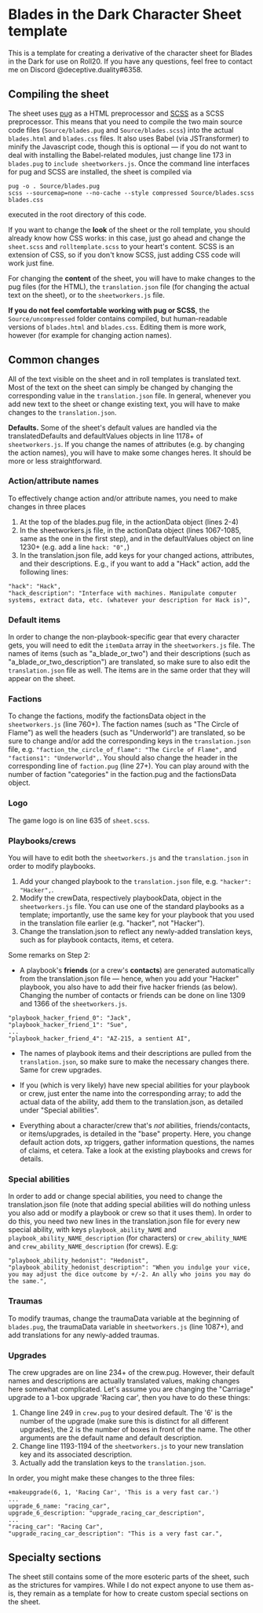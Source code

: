 # Blades in the Dark Character Sheet template

This is a template for creating a derivative of the character sheet for Blades in the Dark for use on Roll20. If you have any questions, feel free to contact me on Discord @deceptive.duality#6358.

## Compiling the sheet
The sheet uses [pug](https://pugjs.org/) as a HTML preprocessor and [SCSS](https://sass-lang.com/) as a SCSS preprocessor. This means that you need to compile the two main source code files (`Source/blades.pug` and `Source/blades.scss`) into the actual `blades.html` and `blades.css` files. It also uses Babel (via JSTransformer) to minify the Javascript code, though this is optional — if you do not want to deal with installing the Babel-related modules, just change line 173 in `blades.pug` to `include sheetworkers.js`. Once the command line interfaces for pug and SCSS are installed, the sheet is compiled via

```
pug -o . Source/blades.pug
scss --sourcemap=none --no-cache --style compressed Source/blades.scss blades.css
```

executed in the root directory of this code.

If you want to change the **look** of the sheet or the roll template, you should already know how CSS works: in this case, just go ahead and change the `sheet.scss` and `rolltemplate.scss` to your heart's content. SCSS is an extension of CSS, so if you don't know SCSS, just adding CSS code will work just fine.

For changing the **content** of the sheet, you will have to make changes to the pug files (for the HTML), the `translation.json` file (for changing the actual text on the sheet), or to the `sheetworkers.js` file.

**If you do not feel comfortable working with pug or SCSS**, the `Source/uncompressed` folder contains compiled, but human-readable versions of `blades.html` and `blades.css`. Editing them is more work, however (for example for changing action names).

## Common changes
All of the text visible on the sheet and in roll templates is translated text. Most of the text on the sheet can simply be changed by changing the corresponding value in the `translation.json` file. In general, whenever you add new text to the sheet or change existing text, you will have to make changes to the `translation.json`.

**Defaults.** Some of the sheet's default values are handled via the translatedDefaults and defaultValues objects in line 1178+ of `sheetworkers.js`. If you change the names of attributes (e.g. by changing the action names), you will have to make some changes heres. It should be more or less straightforward.

### Action/attribute names
To effectively change action and/or attribute names, you need to make changes in three places

1. At the top of the blades.pug file, in the actionData object (lines 2-4)
2. In the sheetworkers.js file, in the actionData object (lines 1067-1085, same as the one in the first step), and in the defaultValues object on line 1230+ (e.g. add a line `hack: "0",`)
3. In the translation.json file, add keys for your changed actions, attributes, and their descriptions. E.g., if you want to add a "Hack" action, add the following lines:

```
"hack": "Hack",
"hack_description": "Interface with machines. Manipulate computer systems, extract data, etc. (whatever your description for Hack is)",
 ```

### Default items

In order to change the non-playbook-specific gear that every character gets, you will need to edit the `itemData` array in the `sheetworkers.js` file. The names of items (such as "a_blade_or_two") and their descriptions (such as "a_blade_or_two_description") are translated, so make sure to also edit the `translation.json` file as well. The items are in the same order that they will appear on the sheet.

### Factions
To change the factions, modify the factionsData object in the `sheetworkers.js` (line 760+). The faction names (such as "The Circle of Flame") as well the headers (such as "Underworld") are translated, so be sure to change and/or add the corresponding keys in the `translation.json` file, e.g. `"faction_the_circle_of_flame": "The Circle of Flame",` and `"factions1": "Underworld",`. You should also change the header in the corresponding line of  `faction.pug` (line 27+). You can play around with the number of faction "categories" in the faction.pug and the factionsData object.

### Logo
The game logo is on line 635 of `sheet.scss`.

### Playbooks/crews
You will have to edit both the `sheetworkers.js` and the `translation.json` in order to modify playbooks.

1. Add your changed playbook to the `translation.json` file, e.g. `"hacker": "Hacker",`.
2. Modify the crewData, respectively playbookData, object in the `sheetworkers.js` file. You can use one of the standard playbooks as a template; importantly, use the same key for your playbook that you used in the translation file earlier (e.g. "hacker", not "Hacker").
3. Change the translation.json to reflect any newly-added translation keys, such as for playbook contacts, items, et cetera.

Some remarks on Step 2:
* A playbook's **friends** (or a crew's **contacts**) are generated automatically from the translation.json file — hence, when you add your "Hacker" playbook, you also have to add their five hacker friends (as below). Changing the number of contacts or friends can be done on line 1309 and 1366 of the `sheetworkers.js`.
```
"playbook_hacker_friend_0": "Jack",
"playbook_hacker_friend_1": "Sue",
...
"playbook_hacker_friend_4": "AZ-215, a sentient AI",
```

* The names of playbook items and their descriptions are pulled from the `translation.json`, so make sure to make the necessary changes there. Same for crew upgrades.

* If you (which is very likely) have new special abilities for your playbook or crew, just enter the name into the corresponding array; to add the actual data of the ability, add them to the translation.json, as detailed under "Special abilities".

* Everything about a character/crew that's *not* abilities, friends/contacts, or items/upgrades, is detailed in the "base" property. Here, you change default action dots, xp triggers, gather information questions, the names of claims, et cetera. Take a look at the existing playbooks and crews for details.

### Special abilities
In order to add or change special abilities, you need to change the translation.json file (note that adding special abilities will do nothing unless you also add or modify a playbook or crew so that it uses them). In order to do this, you need two new lines in the translation.json file for every new special ability, with keys `playbook_ability_NAME` and `playbook_ability_NAME_description` (for characters) or `crew_ability_NAME` and `crew_ability_NAME_description` (for crews). E.g:

```
"playbook_ability_hedonist": "Hedonist",
"playbook_ability_hedonist_description": "When you indulge your vice, you may adjust the dice outcome by +/-2. An ally who joins you may do the same.",
```

### Traumas
To modify traumas, change the traumaData variable at the beginning of `blades.pug`, the traumaData variable in `sheetworkers.js` (line 1087+), and add translations for any newly-added traumas.

### Upgrades
The crew upgrades are on line 234+ of the crew.pug. However, their default names and descriptions are actually translated values, making changes here somewhat complicated. Let's assume you are changing the "Carriage" upgrade to a 1-box upgrade 'Racing car', then you have to do these things:

1. Change line 249 in `crew.pug` to your desired default. The '6' is the number of the upgrade (make sure this is distinct for all different upgrades), the 2 is the number of boxes in front of the name. The other arguments are the default name and default description.
2. Change line 1193-1194 of the `sheetworkers.js` to your new translation key and its associated description.
3. Actually add the translation keys to the `translation.json`.

In order, you might make these changes to the three files:
```
+makeupgrade(6, 1, 'Racing Car', 'This is a very fast car.')
...
upgrade_6_name: "racing_car",
upgrade_6_description: "upgrade_racing_car_description",
...
"racing_car": "Racing Car",
"upgrade_racing_car_description": "This is a very fast car.",
```

## Specialty sections
The sheet still contains some of the more esoteric parts of the sheet, such as the strictures for vampires. While I do not expect anyone to use them as-is, they remain as a template for how to create custom special sections on the sheet.
